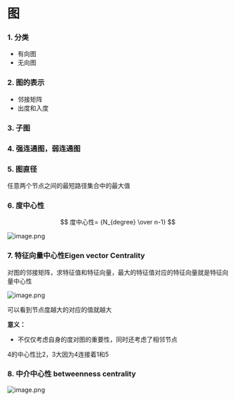 # 图

### 1. 分类

- 有向图
- 无向图


### 2. 图的表示

- 邻接矩阵
- 出度和入度

### 3. 子图

### 4. 强连通图，弱连通图

### 5. 图直径

任意两个节点之间的最短路径集合中的最大值

### 6. 度中心性

$$
度中心性= {N_{degree} \over n-1}
$$

![image.png](https://s2.loli.net/2022/10/07/hj3SFlC2uswY1GB.png)

### 7. 特征向量中心性Eigen vector Centrality

对图的邻接矩阵，求特征值和特征向量，最大的特征值对应的特征向量就是特征向量中心性

![image.png](https://s2.loli.net/2022/10/07/Xp4QqhUMD2cnl1K.png)

可以看到节点度越大的对应的值就越大

**意义：**

- 不仅仅考虑自身的度对图的重要性，同时还考虑了相邻节点

4的中心性比2，3大因为4连接着1和5

### 8. 中介中心性  betweenness centrality

![image.png](https://s2.loli.net/2022/10/07/74sUKpdx6gk92ZS.png)
